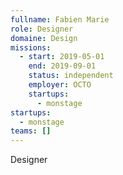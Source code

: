 ```yaml
---
fullname: Fabien Marie
role: Designer
domaine: Design
missions:
  - start: 2019-05-01
    end: 2019-09-01
    status: independent
    employer: OCTO
    startups:
      - monstage
startups:
  - monstage
teams: []
---
```

Designer